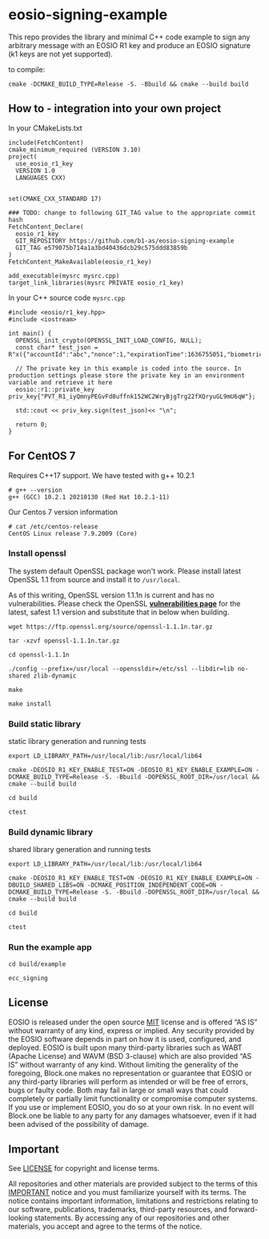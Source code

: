 # eosio-signing-example

This repo provides the library and minimal C++ code example to sign any arbitrary message with an EOSIO R1 key and produce an EOSIO signature (k1 keys are not yet supported).

to compile:
```
cmake -DCMAKE_BUILD_TYPE=Release -S. -Bbuild && cmake --build build
```


## How to - integration into your own project

In your CMakeLists.txt 

```
include(FetchContent)
cmake_minimum_required (VERSION 3.10)
project(
  use_eosio_r1_key
  VERSION 1.0
  LANGUAGES CXX)


set(CMAKE_CXX_STANDARD 17)

### TODO: change to following GIT_TAG value to the appropriate commit hash
FetchContent_Declare(
  eosio_r1_key
  GIT_REPOSITORY https://github.com/b1-as/eosio-signing-example
  GIT_TAG e579075b714a1a3bd40436dcb29c575ddd83859b
)
FetchContent_MakeAvailable(eosio_r1_key)

add_executable(mysrc mysrc.cpp)
target_link_libraries(mysrc PRIVATE eosio_r1_key)
```


In your C++ source code `mysrc.cpp`
```
#include <eosio/r1_key.hpp>
#include <iostream>

int main() {
  OPENSSL_init_crypto(OPENSSL_INIT_LOAD_CONFIG, NULL);
  const char* test_json = R"x({"accountId":"abc","nonce":1,"expirationTime":1636755051,"biometricsUsed":false,"sessionKey":null})x";
  
  // The private key in this example is coded into the source. In production settings please store the private key in an environment variable and retrieve it here
  eosio::r1::private_key priv_key{"PVT_R1_iyQmnyPEGvFd8uffnk152WC2WryBjgTrg22fXQryuGL9mU6qW"};
  
  std::cout << priv_key.sign(test_json)<< "\n";
  
  return 0;
}
```

## For CentOS 7 

Requires C++17 support. We have tested with g++ 10.2.1 
```
# g++ --version
g++ (GCC) 10.2.1 20210130 (Red Hat 10.2.1-11)
```

Our Centos 7 version information
```
# cat /etc/centos-release
CentOS Linux release 7.9.2009 (Core)
```


### Install openssl
The system default OpenSSL package won't work. Please install latest OpenSSL 1.1 from source and install it to `/usr/local`. 

As of this writing, OpenSSL version 1.1.1n is current and has no vulnerabilities. Please check the OpenSSL [**vulnerabilities page**](https://www.openssl.org/news/vulnerabilities.html) for the latest, safest 1.1 version and substitute that in below when building.

```
wget https://ftp.openssl.org/source/openssl-1.1.1n.tar.gz

tar -xzvf openssl-1.1.1n.tar.gz

cd openssl-1.1.1n

./config --prefix=/usr/local --openssldir=/etc/ssl --libdir=lib no-shared zlib-dynamic

make

make install
```


### Build static library
static library generation and running tests
```
export LD_LIBRARY_PATH=/usr/local/lib:/usr/local/lib64

cmake -DEOSIO_R1_KEY_ENABLE_TEST=ON -DEOSIO_R1_KEY_ENABLE_EXAMPLE=ON -DCMAKE_BUILD_TYPE=Release -S. -Bbuild -DOPENSSL_ROOT_DIR=/usr/local && cmake --build build

cd build

ctest

```

### Build dynamic library
shared library generation and running tests
```
export LD_LIBRARY_PATH=/usr/local/lib:/usr/local/lib64

cmake -DEOSIO_R1_KEY_ENABLE_TEST=ON -DEOSIO_R1_KEY_ENABLE_EXAMPLE=ON -DBUILD_SHARED_LIBS=ON -DCMAKE_POSITION_INDEPENDENT_CODE=ON -DCMAKE_BUILD_TYPE=Release -S. -Bbuild -DOPENSSL_ROOT_DIR=/usr/local && cmake --build build

cd build

ctest
```


### Run the example app

```
cd build/example

ecc_signing
```

## License

EOSIO is released under the open source [MIT](./LICENSE) license and is offered “AS IS” without warranty of any kind, express or implied. Any security provided by the EOSIO software depends in part on how it is used, configured, and deployed. EOSIO is built upon many third-party libraries such as WABT (Apache License) and WAVM (BSD 3-clause) which are also provided “AS IS” without warranty of any kind. Without limiting the generality of the foregoing, Block.one makes no representation or guarantee that EOSIO or any third-party libraries will perform as intended or will be free of errors, bugs or faulty code. Both may fail in large or small ways that could completely or partially limit functionality or compromise computer systems. If you use or implement EOSIO, you do so at your own risk. In no event will Block.one be liable to any party for any damages whatsoever, even if it had been advised of the possibility of damage.  

## Important

See [LICENSE](./LICENSE) for copyright and license terms.

All repositories and other materials are provided subject to the terms of this [IMPORTANT](./IMPORTANT.md) notice and you must familiarize yourself with its terms.  The notice contains important information, limitations and restrictions relating to our software, publications, trademarks, third-party resources, and forward-looking statements.  By accessing any of our repositories and other materials, you accept and agree to the terms of the notice.
